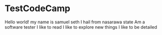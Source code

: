 # TestCodeCamp
Hello world! my name is samuel seth I hail from nasarawa state Am a software tester I like to read I like to explore new things I like to be detailed
